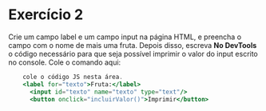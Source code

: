 # Exercício 2

Crie um campo label e um campo input na página HTML, e preencha o campo com o nome de mais uma fruta.
Depois disso, escreva **No DevTools** o código necessário para que seja possível imprimir o valor do input escrito no console.
Cole o comando aqui:
```jsx
    cole o código JS nesta área.
    <label for="texto">Fruta:</label>
      <input id="texto" name="texto" type="text"/>
      <button onclick="incluirValor()">Imprimir</button>
```